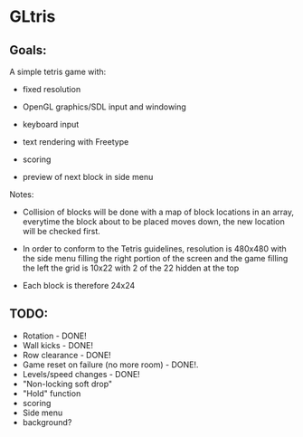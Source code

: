 GLtris
======

Goals:
------

A simple tetris game with:

- fixed resolution

- OpenGL graphics/SDL input and windowing

- keyboard input

- text rendering with Freetype

- scoring

- preview of next block in side menu

Notes:

* Collision of blocks will be done with a map of block locations in an array, everytime the block about to be placed moves down, the new location will be checked first.

* In order to conform to the Tetris guidelines, resolution is 480x480 with the side menu filling the right portion of the screen and the game filling the left the grid is 10x22 with 2 of the 22 hidden at the top

* Each block is therefore 24x24

TODO:
--------------------------------

* Rotation - DONE!
* Wall kicks - DONE!
* Row clearance - DONE!
* Game reset on failure (no more room) - DONE!.
* Levels/speed changes - DONE!
* "Non-locking soft drop"
* "Hold" function
* scoring
* Side menu
* background?